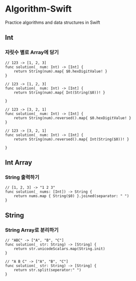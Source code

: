 # Algorithm-Swift
Practice algorithms and data structures in Swift

## Int
### 자릿수 별로 Array에 담기
```
// 123 -> [1, 2, 3]
func solution(_ num: Int) -> [Int] {
    return String(num).map{ $0.hexDigitValue! }
}

// 123 -> [1, 2, 3]
func solution(_ num: Int) -> [Int] {
    return String(num).map{ Int(String($0))! }
    
}

// 123 -> [3, 2, 1]
func solution(_ num: Int) -> [Int] {
    return String(num).reversed().map{ $0.hexDigitValue! }
}

// 123 -> [3, 2, 1]
func solution(_ num: Int) -> [Int] {
    return String(num).reversed().map{ Int(String($0))! }
    
}
```

## Int Array
### String 출력하기
```
// [1, 2, 3] -> "1 2 3"
func solution(_ nums: [Int]) -> String {
    return nums.map { String($0) }.joined(separator: " ")
}
```

## String
### String Array로 분리하기
```
// "ABC" -> ["A", "B", "C"]
func solution(_ str: String) -> [String] {
    return str.unicodeScalars.map(String.init)
}

// "A B C" -> ["A", "B", "C"]
func solution(_ str: String) -> [String] {
    return str.split(seperator:" ")
}
```
